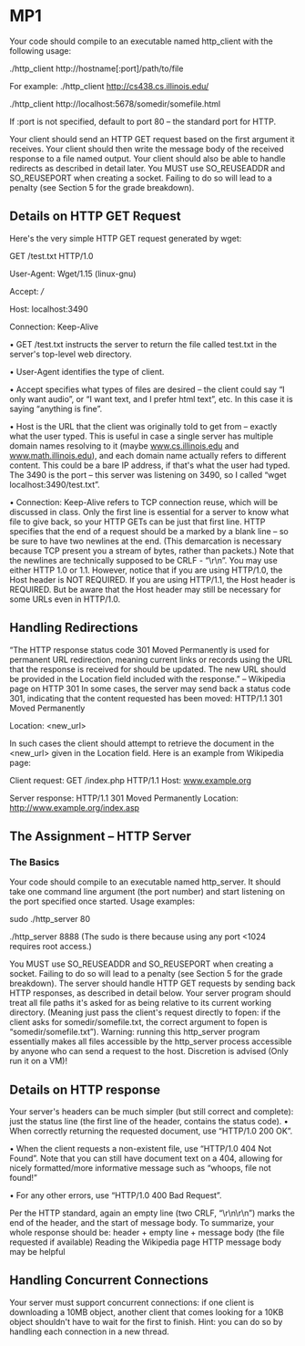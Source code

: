 # MP1

Your code should compile to an executable named http_client with the following usage:

./http_client http://hostname[:port]/path/to/file

For example:
./http_client http://cs438.cs.illinois.edu/

./http_client http://localhost:5678/somedir/somefile.html

If :port is not specified, default to port 80 – the standard port for HTTP.

Your client should send an HTTP GET request based on the first argument it receives. Your client should then write
the message body of the received response to a file named output. Your client should also be able to handle redirects
as described in detail later.
You MUST use SO_REUSEADDR and SO_REUSEPORT when creating a socket. Failing to do so will lead to a penalty
(see Section 5 for the grade breakdown).

## Details on HTTP GET Request

Here's the very simple HTTP GET request generated by wget:

GET /test.txt HTTP/1.0

User-Agent: Wget/1.15 (linux-gnu)

Accept: */*

Host: localhost:3490

Connection: Keep-Alive

• GET /test.txt instructs the server to return the file called test.txt in the server's top-level web
directory.

• User-Agent identifies the type of client.

• Accept specifies what types of files are desired – the client could say “I only want audio”, or “I want text,
and I prefer html text”, etc. In this case it is saying “anything is fine”.

• Host is the URL that the client was originally told to get from – exactly what the user typed. This is useful
in case a single server has multiple domain names resolving to it (maybe www.cs.illinois.edu and
www.math.illinois.edu), and each domain name actually refers to different content. This could be a bare IP
address, if that's what the user had typed. The 3490 is the port – this server was listening on 3490, so I
called “wget localhost:3490/test.txt”.

• Connection: Keep-Alive refers to TCP connection reuse, which will be discussed in class.
Only the first line is essential for a server to know what file to give back, so your HTTP GETs can be just that first
line. HTTP specifies that the end of a request should be a marked by a blank line – so be sure to have two newlines
at the end. (This demarcation is necessary because TCP present you a stream of bytes, rather than packets.) Note that
the newlines are technically supposed to be CRLF - “\r\n”.
You may use either HTTP 1.0 or 1.1. However, notice that if you are using HTTP/1.0, the Host header is NOT
REQUIRED. If you are using HTTP/1.1, the Host header is REQUIRED. But be aware that the Host header may
still be necessary for some URLs even in HTTP/1.0.

## Handling Redirections

“The HTTP response status code 301 Moved Permanently is used for permanent URL redirection, meaning current
links or records using the URL that the response is received for should be updated. The new URL should be provided
in the Location field included with the response.” – Wikipedia page on HTTP 301
In some cases, the server may send back a status code 301, indicating that the content requested has been moved:
HTTP/1.1 301 Moved Permanently

Location: <new_url>

In such cases the client should attempt to retrieve the document in the <new_url> given in the Location field. Here
is an example from Wikipedia page:

Client request:
GET /index.php HTTP/1.1
Host: www.example.org 

Server response:
HTTP/1.1 301 Moved Permanently
Location:
http://www.example.org/index.asp

## The Assignment – HTTP Server

 ### The Basics
Your code should compile to an executable named http_server. It should take one command line argument (the port
number) and start listening on the port specified once started. Usage examples:

sudo ./http_server 80

./http_server 8888
(The sudo is there because using any port <1024 requires root access.)

You MUST use SO_REUSEADDR and SO_REUSEPORT when creating a socket. Failing to do so will lead to a penalty
(see Section 5 for the grade breakdown).
The server should handle HTTP GET requests by sending back HTTP responses, as described in detail below.
Your server program should treat all file paths it's asked for as being relative to its current working directory. (Meaning
just pass the client's request directly to fopen: if the client asks for somedir/somefile.txt, the correct argument to
fopen is “somedir/somefile.txt”).
Warning: running this http_server program essentially makes all files accessible by the http_server process
accessible by anyone who can send a request to the host. Discretion is advised (Only run it on a VM)!

## Details on HTTP response
Your server's headers can be much simpler (but still correct and complete): just the status line (the first line of the
header, contains the status code).
• When correctly returning the requested document, use “HTTP/1.0 200 OK”.

• When the client requests a non-existent file, use “HTTP/1.0 404 Not Found”. Note that you can still have
document text on a 404, allowing for nicely formatted/more informative message such as “whoops, file not
found!”

• For any other errors, use “HTTP/1.0 400 Bad Request”.

Per the HTTP standard, again an empty line (two CRLF, “\r\n\r\n”) marks the end of the header, and the start of
message body.
To summarize, your whole response should be: header + empty line + message body (the file requested if available)
Reading the Wikipedia page HTTP message body may be helpful

 ## Handling Concurrent Connections
 Your server must support concurrent connections: if one client is downloading a 10MB object, another client that
comes looking for a 10KB object shouldn't have to wait for the first to finish.
Hint: you can do so by handling each connection in a new thread.
